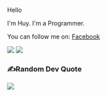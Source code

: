 Hello

I'm Huy. I'm a Programmer.

You can follow me on: [Facebook](https://www.facebook.com/meoudev.TranDinhHuy/)

<!-- ## 🌐Socials
[![Facebook](https://img.shields.io/badge/Facebook-%231877F2.svg?logo=Facebook&logoColor=white)](https://www.facebook.com/meoudev.TranDinhHuy/)  -->
<img src="https://komarev.com/ghpvc/?username=anhduy1202&color=blue">




<img src="https://github-readme-stats.vercel.app/api/top-langs/?username=huytran105&theme=tokyonight&layout=compact&langs_count=6">

### ✍️Random Dev Quote
![](https://quotes-github-readme.vercel.app/api?type=horizontal&theme=radical)



